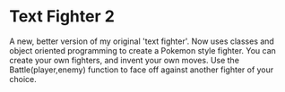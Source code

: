 # Text Fighter 2

A new, better version of my original 'text fighter'. Now uses classes and object oriented programming to create a Pokemon style fighter.
You can create your own fighters, and invent your own moves. Use the Battle(player,enemy) function to face off against another fighter of your choice.
